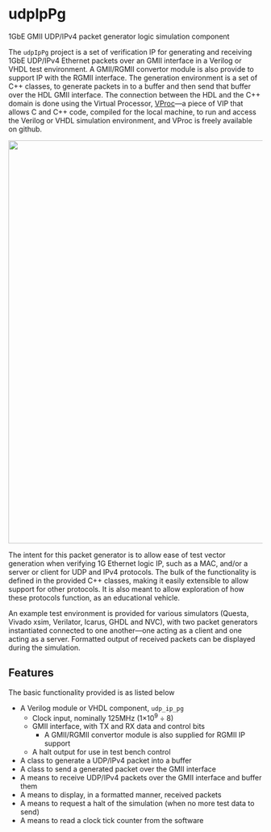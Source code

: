 # udpIpPg
1GbE GMII UDP/IPv4 packet generator logic simulation component

The `udpIpPg` project is a set of verification IP for generating and receiving 1GbE UDP/IPv4 Ethernet packets over an GMII interface in a Verilog or VHDL test environment. A GMII/RGMII convertor module is also provide to support IP with the RGMII interface. The generation environment is a set of C++ classes, to generate packets in to a buffer and then send that buffer over the HDL GMII interface. The connection between the HDL and the C++ domain is done using the Virtual Processor, [VProc](https://github.com/wyvernSemi/vproc)&mdash;a piece of VIP that allows C and C++ code, compiled for the local machine, to run and access the Verilog or VHDL simulation environment, and VProc is freely available on github.

<p align="center">
<img src="https://github.com/user-attachments/assets/6161e969-f274-4501-8e98-84d945cce58c" width=800>
</p>

The intent for this packet generator is to allow ease of test vector generation when verifying 1G Ethernet logic IP, such as a MAC, and/or a server or client for UDP and IPv4 protocols. The bulk of the functionality is defined in the provided C++ classes, making it easily extensible to allow support for other protocols. It is also meant to allow exploration of how these protocols function, as an educational vehicle.

An example test environment is provided for various simulators (Questa, Vivado xsim, Verilator, Icarus, GHDL and NVC), with two packet generators instantiated connected to one another&mdash;one acting as a client and one acting as a server. Formatted output of received packets can be displayed during the simulation.

## Features

The basic functionality provided is as listed below

* A Verilog module or VHDL component, `udp_ip_pg`
    *	Clock input, nominally 125MHz (1×10<sup>9</sup> ÷ 8)
    *	GMII interface, with TX and RX data and control bits
        * A GMII/RGMII convertor module is also supplied for RGMII IP support
    *	A halt output for use in test bench control
*	A class to generate a UDP/IPv4 packet into a buffer
*	A class to send a generated packet over the GMII interface
*	A means to receive UDP/IPv4 packets over the GMII interface and buffer them
*	A means to display, in a formatted manner, received packets
*	A means to request a halt of the simulation (when no more test data to send)
*	A means to read a clock tick counter from the software
